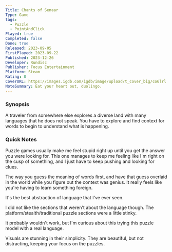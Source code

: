 ```yaml
---
Title: Chants of Senaar
Type: Game
tags:
  - Puzzle
  - PointAndClick
Played: true
Completed: false
Done: true
Released: 2023-09-05
FirstPlayed: 2023-09-22
Published: 2023-12-26
Developer: Rundisc
Publisher: Focus Entertainment
Platform: Steam
Rating: 8
CoverURL: https://images.igdb.com/igdb/image/upload/t_cover_big/co6lrl.png
NoteSummary: Eat your heart out, duolingo.
---
```

### Synopsis
A traveler from somewhere else explores a diverse land with many languages that he does not speak. You have to explore and find context for words to begin to understand what is happening.

### Quick Notes
Puzzle games usually make me feel stupid right up until you get the answer you were looking for. This one manages to keep me feeling like I'm right on the cusp of something, and I just have to keep pushing and looking for clues. 

The way you guess the meaning of words first, and have that guess overlaid in the world while you figure out the context was genius. It really feels like you're having to learn something foreign. 

It's the best abstraction of language that I've ever seen. 

I did not like the sections that weren't about the language though. The platform/stealth/traditional puzzle sections were a little stinky.

It probably wouldn't work, but I'm curious about this trying this puzzle model with a real language. 

Visuals are stunning in their simplicity. They are beautiful, but not distracting, keeping your focus on the puzzles.